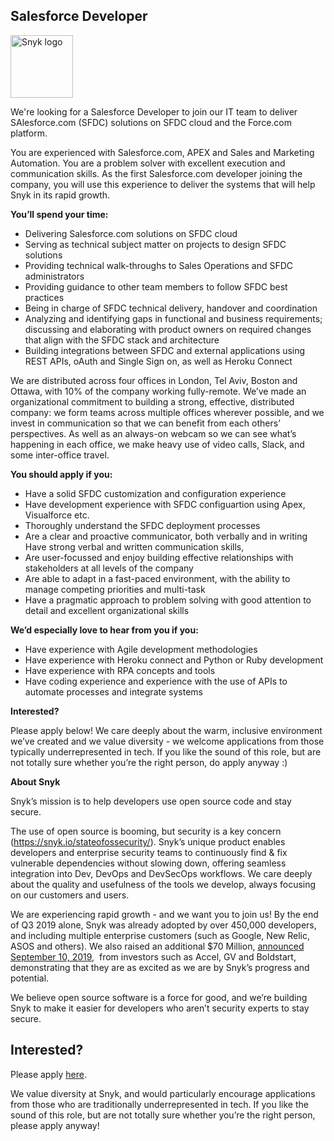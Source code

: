 Salesforce Developer
---

<img src="https://res.cloudinary.com/snyk/image/upload/v1537345894/press-kit/brand/logo-black.png" width="100" alt="Snyk logo" />

<p><span style="font-weight: 400;">We're looking for a Salesforce Developer to join our IT team to deliver SAlesforce.com (SFDC) solutions on SFDC cloud and the Force.com platform.</span></p>
<p><span style="font-weight: 400;">You are experienced with Salesforce.com, APEX and Sales and Marketing Automation. You are a problem solver with excellent execution and communication skills. As the first Salesforce.com developer joining the company, you will use this experience to deliver the systems that will help Snyk in its rapid growth.</span></p>
<p><strong>You’ll spend your time:</strong></p>
<ul>
<li style="font-weight: 400;"><span style="font-weight: 400;">Delivering Salesforce.com solutions on SFDC cloud</span></li>
<li style="font-weight: 400;"><span style="font-weight: 400;">Serving as technical subject matter on projects to design SFDC solutions</span></li>
<li style="font-weight: 400;"><span style="font-weight: 400;">Providing technical walk-throughs to Sales Operations and SFDC administrators</span></li>
<li style="font-weight: 400;"><span style="font-weight: 400;">Providing guidance to other team members to follow SFDC best practices</span></li>
<li style="font-weight: 400;"><span style="font-weight: 400;">Being in charge of SFDC technical delivery, handover and coordination</span></li>
<li style="font-weight: 400;"><span style="font-weight: 400;">Analyzing and identifying gaps in functional and business requirements; discussing and elaborating with product owners on required changes that align with the SFDC stack and architecture</span></li>
<li style="font-weight: 400;"><span style="font-weight: 400;">Building integrations between SFDC and external applications using REST APIs, oAuth and Single Sign on, as well as Heroku Connect</span></li>
</ul>
<p><span style="font-weight: 400;">We are distributed across four offices in London, Tel Aviv, Boston and Ottawa, with 10% of the company working fully-remote. We’ve made an organizational commitment to building a strong, effective, distributed company: we form teams across multiple offices wherever possible, and we invest in communication so that we can benefit from each others’ perspectives. As well as an always-on webcam so we can see what’s happening in each office, we make heavy use of video calls, Slack, and some inter-office travel.</span></p>
<p><strong>You should apply if you:</strong></p>
<ul>
<li style="font-weight: 400;"><span style="font-weight: 400;">Have a solid SFDC customization and configuration experience</span></li>
<li style="font-weight: 400;"><span style="font-weight: 400;">Have development experience with SFDC configuartion using Apex, Visualforce etc.</span></li>
<li style="font-weight: 400;"><span style="font-weight: 400;">Thoroughly understand the SFDC deployment processes</span></li>
<li style="font-weight: 400;"><span style="font-weight: 400;">Are a clear and proactive communicator, both verbally and in writing Have strong verbal and written communication skills, </span></li>
<li style="font-weight: 400;"><span style="font-weight: 400;">Are user-focussed and enjoy building effective relationships with stakeholders at all levels of the company</span></li>
<li style="font-weight: 400;"><span style="font-weight: 400;">Are able to adapt in a fast-paced environment, with the ability to manage competing priorities and multi-task</span></li>
<li style="font-weight: 400;"><span style="font-weight: 400;">Have a pragmatic approach to problem solving with good attention to detail and excellent organizational skills</span></li>
</ul>
<p><strong>We’d especially love to hear from you if you:</strong></p>
<ul>
<li style="font-weight: 400;"><span style="font-weight: 400;">Have experience with Agile development methodologies</span></li>
<li style="font-weight: 400;"><span style="font-weight: 400;">Have experience with Heroku connect and Python or Ruby development</span></li>
<li style="font-weight: 400;"><span style="font-weight: 400;">Have experience with RPA concepts and tools</span></li>
<li style="font-weight: 400;"><span style="font-weight: 400;">Have coding experience and experience with the use of APIs to automate processes and integrate systems</span></li>
</ul>
<p><strong>Interested?</strong></p>
<p><span style="font-weight: 400;">Please apply below! We care deeply about the warm, inclusive environment we’ve created and we value diversity - we welcome applications from those typically underrepresented in tech. If you like the sound of this role, but are not totally sure whether you’re the right person, do apply anyway :)</span></p>
<p><strong>About Snyk</strong></p>
<p><span style="font-weight: 400;">Snyk’s mission is to help developers use open source code and stay secure. </span></p>
<p><span style="font-weight: 400;">The use of open source is booming, but security is a key concern (</span><a href="https://snyk.io/stateofossecurity/"><span style="font-weight: 400;">https://snyk.io/stateofossecurity/</span></a><span style="font-weight: 400;">). Snyk’s unique product enables developers and enterprise security teams to continuously find &amp; fix vulnerable dependencies without slowing down, offering seamless integration into Dev, DevOps and DevSecOps workflows. </span><span style="font-weight: 400;">We care deeply about the quality and usefulness of the tools we develop, always focusing on our customers and users. </span></p>
<p><span style="font-weight: 400;">We are experiencing rapid growth - and we want you to join us! By the end of Q3 2019 alone, Snyk was already adopted by over 450,000 developers, and including multiple enterprise customers (such as Google, New Relic, ASOS and others). </span><span style="font-weight: 400;">We also raised an additional $70 Million, </span><a href="https://en.globes.co.il/en/article-open-source-security-platform-snyk-raises-70m-1001300189"><span style="font-weight: 400;">announced September 10, 2019</span></a><span style="font-weight: 400;">,  from investors such as Accel, GV and Boldstart, demonstrating that they are as excited as we are by Snyk’s progress and potential</span><span style="font-weight: 400;">.</span></p>
<p><span style="font-weight: 400;">We believe open source software is a force for good, and we’re building Snyk to make it easier for developers who aren’t security experts to stay secure.</span></p>

Interested?
---

Please apply [here](https://boards.greenhouse.io/snyk/jobs/4567365002#app).

We value diversity at Snyk, and would particularly encourage applications from those who are traditionally underrepresented in tech.
If you like the sound of this role, but are not totally sure whether you’re the right person, please apply anyway!
